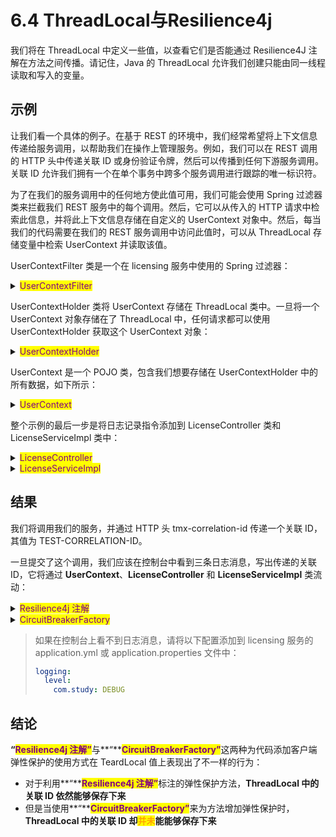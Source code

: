 # 6.4 ThreadLocal与Resilience4j

我们将在 ThreadLocal 中定义一些值，以查看它们是否能通过 Resilience4J 注解在方法之间传播。请记住，Java 的 ThreadLocal 允许我们创建只能由同一线程读取和写入的变量。

## 示例

让我们看一个具体的例子。在基于 REST 的环境中，我们经常希望将上下文信息传递给服务调用，以帮助我们在操作上管理服务。例如，我们可以在 REST 调用的 HTTP 头中传递关联 ID 或身份验证令牌，然后可以传播到任何下游服务调用。关联 ID 允许我们拥有一个在单个事务中跨多个服务调用进行跟踪的唯一标识符。

为了在我们的服务调用中的任何地方使此值可用，我们可能会使用 Spring 过滤器类来拦截我们 REST 服务中的每个调用。然后，它可以从传入的 HTTP 请求中检索此信息，并将此上下文信息存储在自定义的 UserContext 对象中。然后，每当我们的代码需要在我们的 REST 服务调用中访问此值时，可以从 ThreadLocal 存储变量中检索 UserContext 并读取该值。

UserContextFilter 类是一个在 licensing 服务中使用的 Spring 过滤器：

<details>

<summary><mark style="color:purple;">UserContextFilter</mark></summary>

```java
@Log4j2
@Component
public class UserContextFilter implements Filter {

    @Override
    public void doFilter(ServletRequest servletRequest, ServletResponse servletResponse, FilterChain filterChain)
            throws IOException, ServletException {

        HttpServletRequest httpServletRequest = (HttpServletRequest) servletRequest;


        String correlationId = httpServletRequest.getHeader(UserContext.CORRELATION_ID);
        String userId = httpServletRequest.getHeader(UserContext.USER_ID);
        String authToken = httpServletRequest.getHeader(UserContext.AUTH_TOKEN);
        String organizationId = httpServletRequest.getHeader(UserContext.ORGANIZATION_ID);
        UserContext userContext = new UserContext(correlationId, authToken, userId, organizationId);
        UserContextHolder.setContext(userContext);

        log.debug("UserContextFilter Correlation id: {}", UserContextHolder.getContext().getCorrelationId());

        filterChain.doFilter(httpServletRequest, servletResponse);
    }
}
```

</details>

UserContextHolder 类将 UserContext 存储在 ThreadLocal 类中。一旦将一个 UserContext 对象存储在了  ThreadLocal 中，任何请求都可以使用 UserContextHolder 获取这个 UserContext 对象：

<details>

<summary><mark style="color:purple;">UserContextHolder</mark> </summary>

{% code overflow="wrap" %}
```java
public class UserContextHolder {
    private static final ThreadLocal<UserContext> userContext = new ThreadLocal<UserContext>();

    public static final UserContext getContext(){
        UserContext context = userContext.get();

        if (context == null) {
            context = createEmptyContext();
            userContext.set(context);

        }
        return userContext.get();
    }

    public static final void setContext(UserContext context) {
        Assert.notNull(context, "Only non-null UserContext instances are permitted");
        userContext.set(context);
    }

    public static final UserContext createEmptyContext(){
        return new UserContext();
    }
}
```
{% endcode %}

</details>

UserContext 是一个 POJO 类，包含我们想要存储在 UserContextHolder 中的所有数据，如下所示：

<details>

<summary><mark style="color:purple;">UserContext</mark> </summary>

```java
@Getter
@Setter
@NoArgsConstructor
@AllArgsConstructor
@Component
public class UserContext {
    public static final String CORRELATION_ID = "tmx-correlation-id";
    public static final String AUTH_TOKEN = "tmx-auth-token";
    public static final String USER_ID = "tmx-user-id";
    public static final String ORGANIZATION_ID = "tmx-organization-id";

    private String correlationId = "";
    private String authToken = "";
    private String userId = "";
    private String organizationId = "";
}
```

</details>

整个示例的最后一步是将日志记录指令添加到 LicenseController 类和 LicenseServiceImpl 类中：

<details>

<summary><mark style="color:purple;">LicenseController</mark></summary>

```java
@GetMapping
public Organization getOrganization(
        @PathVariable("organizationId") String organizationId,
        String type) {
    log.debug("LicenseServiceController Correlation id: {}",
            UserContextHolder.getContext().getCorrelationId());
    if ("annotation".equals(type)) {
        return licenseService.getOrganizationByAnnotation(organizationId);
    }
    return licenseService.getOrganizationByCBFactory(organizationId);
}
```

</details>

<details>

<summary><mark style="color:purple;">LicenseServiceImpl</mark> </summary>

```java
@Override
public Organization getOrganizationByCBFactory(String organizationId) {

    long start = System.currentTimeMillis();
    try {
        return circuitBreakerFactory.create(ORGANIZATION_SERVICE).run(
                () -> {
                    log.debug("CircuitBreakerFactory Correlation id: {}",
                            UserContextHolder.getContext().getCorrelationId());
                    return organizationFeignClient.getOrganization(organizationId);
                },
                throwable -> getOrgBackup(organizationId, throwable)
        );
    } catch (Exception e) {
        throw e;
    } finally {
        long end = System.currentTimeMillis();
        log.error("共花费：" + (end - start));
    }
}

@Override
@RateLimiter(name = "licenseService", fallbackMethod = "getOrgBackup")
@Retry(name = "retryLicenseService", fallbackMethod = "getOrgBackup")
@Bulkhead(name = ORGANIZATION_SERVICE, fallbackMethod = "getOrgBackup")
@CircuitBreaker(name = ORGANIZATION_SERVICE, fallbackMethod = "getOrgBackup")
public Organization getOrganizationByAnnotation(String organizationId) {
    log.debug("Annotation Correlation id: {}",
            UserContextHolder.getContext().getCorrelationId());
    return organizationFeignClient.getOrganization(organizationId);
}
```

</details>

## 结果

我们将调用我们的服务，并通过 HTTP 头 tmx-correlation-id 传递一个关联 ID，其值为 TEST-CORRELATION-ID。

一旦提交了这个调用，我们应该在控制台中看到三条日志消息，写出传递的关联 ID，它将通过 **UserContext**、**LicenseController** 和 **LicenseServiceImpl** 类流动：

<details>

<summary><mark style="color:purple;">Resilience4j 注解</mark></summary>

```properties
UserContextFilter Correlation id: TEST-CORRELATION-ID
LicenseServiceController Correlation id: TEST-CORRELATION-ID
Annotation Correlation id: TEST-CORRELATION-ID
```

</details>

<details>

<summary><mark style="color:purple;">CircuitBreakerFactory</mark></summary>

```properties
UserContextFilter Correlation id: TEST-CORRELATION-ID
LicenseServiceController Correlation id: TEST-CORRELATION-ID
CircuitBreakerFactory Correlation id: 
```

</details>

> 如果在控制台上看不到日志消息，请将以下配置添加到 licensing 服务的 application.yml 或 application.properties 文件中：
>
> ```yaml
> logging:
>   level:
>     com.study: DEBUG
> ```

## 结论

**“**<mark style="color:purple;">**Resilience4j 注解”**</mark>与**“**<mark style="color:purple;">**CircuitBreakerFactory”**</mark>这两种为代码添加客户端弹性保护的使用方式在 TeardLocal 值上表现出了不一样的行为：

* 对于利用**“**<mark style="color:purple;">**Resilience4j 注解”**</mark>标注的弹性保护方法，**ThreadLocal 中的关联 ID 依然能够保存下来**
* 但是当使用**“**<mark style="color:purple;">**CircuitBreakerFactory”**</mark>来为方法增加弹性保护时，**ThreadLocal 中的关联 ID 却**<mark style="color:orange;">**并未**</mark>**能能够保存下来**
